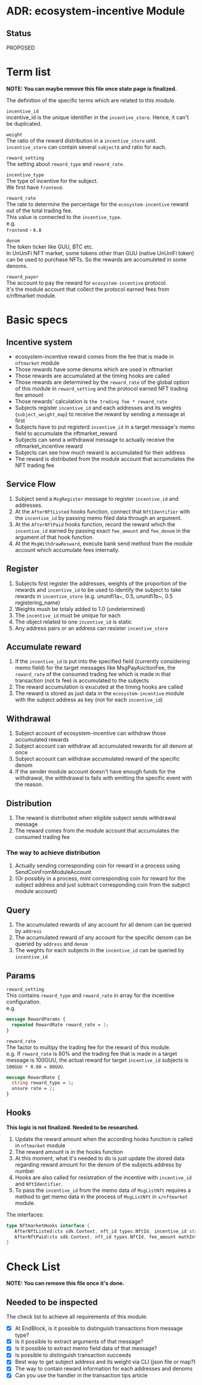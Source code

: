 # ADR: ecosystem-incentive Module

## Status

PROPOSED

# Term list

**NOTE: You can maybe remove this file once state page is finalized.**

The definition of the specific terms which are related to this module.  

`incentive_id`   
incentive_id is the unique identifier in the `incentive_store`. Hence, it can't be duplicated.    

`weight`   
The ratio of the reward distribution in a `incentive_store` unit.   
`incentive_store` can contain several `subject`s and ratio for each.   

`reward_setting`   
The setting about `reward_type` and `reward_rate`.   

`incentive_type`    
The type of incentive for the subject.    
We first have `frontend`.   

`reward_rate`   
The rate to determine the percentage for the `ecosystem-incentive` reward out of the total trading fee.    
This value is connected to the `incentive_type`.    
e.g.  
`frontend` - `0.8`   

`denom`   
The token ticker like GUU, BTC etc.   
In UnUniFi NFT market, some tokens other than GUU (native UnUniFi token) can be used to purchase NFTs. So the rewards are accumuleted in some denoms.

`reward_payer`   
The account to pay the reward for `ecosystem-incentive` protocol.   
It's the module account that collect the protocol earned fees from x/nftmarket module.

# Basic specs

## Incentive system

- ecosystem-incentive reward comes from the fee that is made in `nftmarket` module
- Those rewards have some denoms which are used in nftmarket
- Those rewards are accumulated at the timing hooks are called
- Those rewards are determined by the `reward_rate` of the global option of this module in `reward_setting` and the protocol earned NFT trading fee amount
- Those rewards' calculation is `the trading fee * reward_rate`
- Subjects register `incentive_id` and each addresses and its weights (`subject_weight_map`) to receive the reward by sending a message at first
- Subjects have to put registerd `incentive_id` in a target message's memo field to accumulate the nftmarket_reward
- Subjects can send a withdrawal message to actually receive the nftmarket_incentive reward
- Subjects can see how much reward is accumulated for their address
- The reward is distributed from the module account that accumulates the NFT trading fee

## Service Flow

1. Subject send a `MsgRegister` message to register `incentive_id` and addresses.
1. At the `AfterNftListed` hooks function, connect that `NftIdentifier` with the `incentive_id` by passing memo filed data through an argument.
1. At the `AfterNftPaid` hooks function, record the reward which the `incentive_id` earned by passing exact `fee_amount` and `fee_denom` in the argument of that hook function.
1. At the `MsgWithdrawResward`, execute bank send method from the module account which accumulate fees internally.

## Register

1. Subjects first register the addresses, weights of the proportion of the rewards and `incentive_id` to be used to identify the subject to take rewards in `incentive_store` (e.g. ununifi1a~, 0.5, ununifi1b~, 0.5 registering_name)
1. Weights mush be totaly added to 1.0 (undetermined)
1. The `incentive_id` must be unique for each
1. The object related to one `incentive_id` is static
1. Any address pairs or an address can resister `incentive_store`

## Accumulate reward

1. If the `incentive_id` is put into the specified field (currently considering memo field) for the target messages like MsgPayAuctionFee, the `reward_rate` of the consumed trading fee which is made in that transaction (not tx fee) is accumulated to the subjects
1. The reward accumulation is exucuted at the timing hooks are called
1. The reward is stored as just data in the `ecosystem-incentive` module with the subject address as key (not for each `incentive_id`)

## Withdrawal

1. Subject account of ecosystem-incentive can withdraw those accumulated rewards
1. Subject account can withdraw all accumulated rewards for all denom at once
1. Subject account can withdraw accumulated reward of the specific denom
1. If the sender module account doesn't have enough funds for the withdrawal, the witthdrawal tx fails with emitting the specific event with the reason.

## Distribution

1. The reward is distributed when eligible subject sends withdrawal message
1. The reward comes from the module account that accumulates the consumed trading fee

### The way to achieve distribution

1. Actually sending corresponding coin for reward in a process using SendCoinFromModuleAccount
1. (Or possibly in a process, mint corresponding coin for reward for the subject address and just subtract corresponding coin from the subject module account)

## Query

1. The accumulated rewards of any account for all denom can be queried by `address`
1. The accumulated reward of any account for the specific denom can be queried by `address` and `denom`
1. The weghts for each subjects in the `incentive_id` can be queried by `incentive_id`

## Params

`reward_setting`   
This contains `reward_type` and `reward_rate` in array for the incentive configuration.   
e.g.
```protobuf
message RewardParams {
  repeated RewardRate reward_rate = 1;
}
```

`reward_rate`   
The factor to multipy the trading fee for the reward of this module.   
e.g. If `reward_rate` is 80% and the trading fee that is made in a target message is 100GUU, the actual reward for target `incentive_id` subjects is `100GUU * 0.80 = 80GUU`.  

```protobuf
message RewardRate {
  string reward_type = 1;
  unsure rate = 2;
}
```

## Hooks

**This logic is not finalized. Needed to be researched.**

1. Update the reward amount when the according hooks function is called in `nftmarket` module
1. The reward amount is in the hooks function
1. At this moment, what it's needed to do is just update the stored data regarding reward amount for the denom of the subjects address by number
1. Hooks are also called for resistration of the incentive with `incentive_id` and `NftIdentifier`.
1. To pass the `incentive_id` from the memo data of `MsgListNft` requires a method to get memo data in the process of `MsgListNft` in `x/nftmarket` module.

The interfaces:

```go
type NftmarketHooks interface {
   AfterNftListed(ctx sdk.Context, nft_id types.NftId, incentive_id string)
   AfterNftPaid(ctx sdk.Context, nft_id types.NftId, fee_amount mathInt, fee_denom string)
}
```

# Check List

**NOTE: You can remove this file once it's done.**

## Needed to be inspected

The check list to achieve all requirements of this module.

- [x] At EndBlock, is it possible to distinguish transactions from message type?
- [x] Is it possible to extract arguments of that message?
- [x] Is it possible to extract memo field data of that message?
- [x] Is possible to distinguish transaction succeeds
- [x] Best way to get subject address and its weight via CLI (json file or map?)
- [x] The way to contain reward information for each addresses and denoms
- [x] Can you use the handler in the transaction tips article
